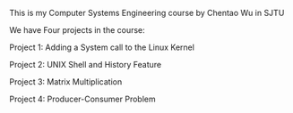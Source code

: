 This is my Computer Systems Engineering course by Chentao Wu in SJTU

We have Four projects in the course:

Project 1: Adding a System call to the Linux Kernel

  Project 2: UNIX Shell and History Feature

  Project 3: Matrix Multiplication

  Project 4: Producer-Consumer Problem

